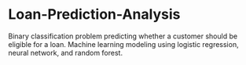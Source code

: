 # Loan-Prediction-Analysis
Binary classification problem predicting whether a customer should be eligible for a loan. Machine learning modeling using logistic regression, neural network, and random forest.
